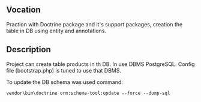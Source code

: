 ## Vocation
Praction with Doctrine package and it's support packages, creation the table in DB using entity and 
annotations.

## Description
Project can create table products in th DB. In use DBMS PostgreSQL. Config file (bootstrap.php)
is tuned to use that DBMS.

To update the DB schema was used command:
```
vendor\bin\doctrine orm:schema-tool:update --force --dump-sql
```